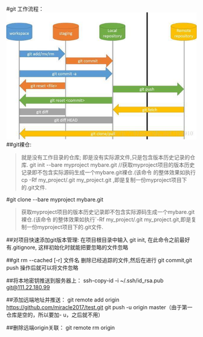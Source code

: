 #git 工作流程：
![](./../../images/git_flow.jpg)
##git裸仓:
>就是没有工作目录的仓库; 即是没有实际源文件,只是包含版本历史记录的仓库.
git init --bare myproject mybare.git    //获取myproject项目的版本历史记录即不包含实际源码生成一个mybare.git裸仓.(该命令
的整体效果如执行 cp -Rf my_project/.git my_project.git ,即是复制一份myproject项目下的.git文件.

#git clone --bare myproject mybare.git    
>获取myproject项目的版本历史记录即不包含实际源码生成一个mybare.git裸仓.(该命令
的整体效果如执行`-Rf my_project/.git my_project.git,即是复制一份myproject项目下的.git文件.

##对项目快速添加git版本管理: 在项目根目录中输入 git init, 在此命令之前最好有.gitignore, 这样初始化时就能把要忽略的文件忽略

##git rm --cached [-r] 文件名 
删除已经追踪的文件,然后在进行 git commit,git push 操作后就可以将文件忽略

##将本地密钥推送到服务器上：
    ssh-copy-id -i ~/.ssh/id_rsa.pub git@111.22.180.99

##添加远端地址并推送：
    git remote add origin https://github.com/miracle2017/test.git
    git push -u origin master（由于第一仓库是空的，所以要加- u，之后就不用）

##删除远端origin关联：
    git remote rm origin

